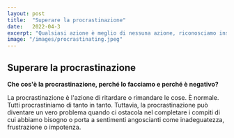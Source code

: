 ```yaml
---
layout: post
title:  "Superare la procrastinazione"
date:   2022-04-3
excerpt: "Qualsiasi azione è meglio di nessuna azione, riconosciamo insieme quando possiamo realmente agire ed evitare di procastinasre."
image: "/images/procrastinating.jpeg"
---
```


## Superare la procrastinazione

**Che cos'è la procrastinazione, perché lo facciamo e perché è negativo?**


La procrastinazione è l'azione di ritardare o rimandare le cose. È normale. Tutti procrastiniamo di tanto in tanto. Tuttavia, la procrastinazione può diventare un vero problema 
quando ci ostacola nel completare i compiti di cui abbiamo bisogno o porta a sentimenti angoscianti come inadeguatezza, frustrazione o impotenza.